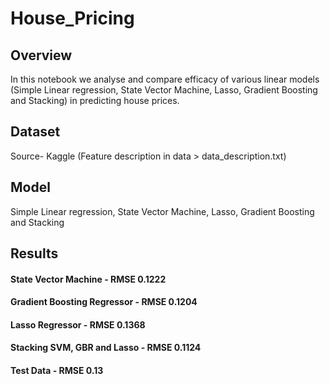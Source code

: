 # House_Pricing

## Overview
In this notebook we analyse and compare efficacy of various linear models (Simple Linear regression, State Vector Machine, Lasso, Gradient Boosting and Stacking) in predicting house prices.

## Dataset
Source- Kaggle (Feature description in data > data_description.txt)

## Model
Simple Linear regression, State Vector Machine, Lasso, Gradient Boosting and Stacking

## Results
#### State Vector Machine - RMSE 0.1222
#### Gradient Boosting Regressor - RMSE 0.1204
#### Lasso Regressor - RMSE 0.1368
#### Stacking SVM, GBR and Lasso - RMSE 0.1124

#### Test Data - RMSE 0.13

